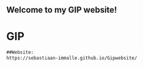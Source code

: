 ## Welcome to my GIP website!
# GIP


```markdown
##Website:
https://sebastiaan-immalle.github.io/Gipwebsite/
```




